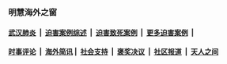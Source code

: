 
### 明慧海外之窗

####  [武汉肺炎](indexes/365.md?t=06170800) &nbsp;|&nbsp;  [迫害案例综述](indexes/328.md?t=06170800) &nbsp;|&nbsp; [迫害致死案例](indexes/277.md?t=06170800)  &nbsp;|&nbsp; [更多迫害案例](indexes/81.md?t=06170800)  &nbsp;|&nbsp; 
####  [时事评论](indexes/19.md?t=06170800) &nbsp;|&nbsp; [海外简讯](indexes/245.md?t=06170800)&nbsp;|&nbsp;  [社会支持](indexes/140.md?t=06170800) &nbsp;|&nbsp; [褒奖决议](indexes/282.md?t=06170800) &nbsp;|&nbsp; [社区报道](indexes/91.md?t=06170800)  &nbsp;|&nbsp; [天人之间](indexes/78.md?t=06170800) 

